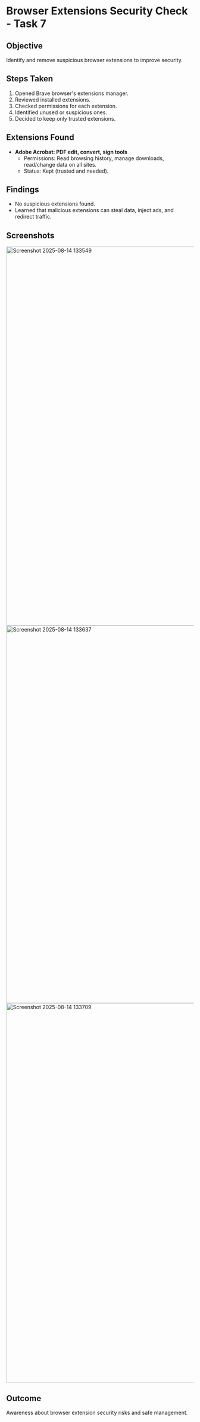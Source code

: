 # Browser Extensions Security Check - Task 7

## Objective
Identify and remove suspicious browser extensions to improve security.

## Steps Taken
1. Opened Brave browser's extensions manager.
2. Reviewed installed extensions.
3. Checked permissions for each extension.
4. Identified unused or suspicious ones.
5. Decided to keep only trusted extensions.

## Extensions Found
- **Adobe Acrobat: PDF edit, convert, sign tools**
  - Permissions: Read browsing history, manage downloads, read/change data on all sites.
  - Status: Kept (trusted and needed).

## Findings
- No suspicious extensions found.
- Learned that malicious extensions can steal data, inject ads, and redirect traffic.

## Screenshots
<img width="953" height="1015" alt="Screenshot 2025-08-14 133549" src="https://github.com/user-attachments/assets/3dc8d9f9-e718-4f6e-bf98-cf96c87dbea0" />
<img width="955" height="1011" alt="Screenshot 2025-08-14 133637" src="https://github.com/user-attachments/assets/9f4a0cf7-e635-491b-abac-fe27342d2ce6" />
<img width="936" height="1016" alt="Screenshot 2025-08-14 133709" src="https://github.com/user-attachments/assets/27b2e585-d03c-4f30-8a3f-9193afc052f8" />

## Outcome
Awareness about browser extension security risks and safe management.
